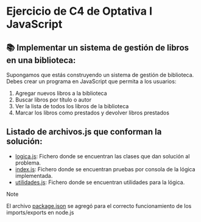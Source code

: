 # Ejercicio de C4 de Optativa I JavaScript

## 📚 Implementar un sistema de gestión de libros en una biblioteca:

Supongamos que estás construyendo un sistema de gestión de biblioteca. Debes crear un programa en JavaScript que permita a los usuarios:

1. Agregar nuevos libros a la biblioteca
2. Buscar libros por título o autor
3. Ver la lista de todos los libros de la biblioteca
4. Marcar los libros como prestados y devolver libros prestados

## Listado de archivos.js que conforman la solución:

- [logica.js](/logica.js): Fichero donde se encuentran las clases que dan solución al problema.
- [index.js](index.js): Fichero donde se encuentran pruebas por consola de la lógica implementada.
- [utilidades.js](utilidades.js): Fichero donde se encuentran utilidades para la lógica.

> [!NOTE]
> El archivo [package.json](https://github.com/EduardoProfe666/Tarea-1-JavaScript/blob/main/package.json) se agregó para el correcto funcionamiento
> de los imports/exports en node.js